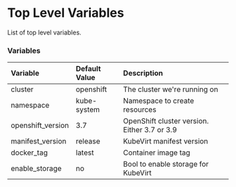 # Top Level Variables

List of top level variables.

### Variables
| Variable        | Default Value           | Description  |
|:------------- |:-------------|:----- |
| cluster | openshift | The cluster we're running on |
| namespace | kube-system | Namespace to create resources |
| openshift_version | 3.7 | OpenShift cluster version. Either 3.7 or 3.9 |
| manifest_version | release | KubeVirt manifest version |
| docker_tag | latest | Container image tag |
| enable_storage | no | Bool to enable storage for KubeVirt |
